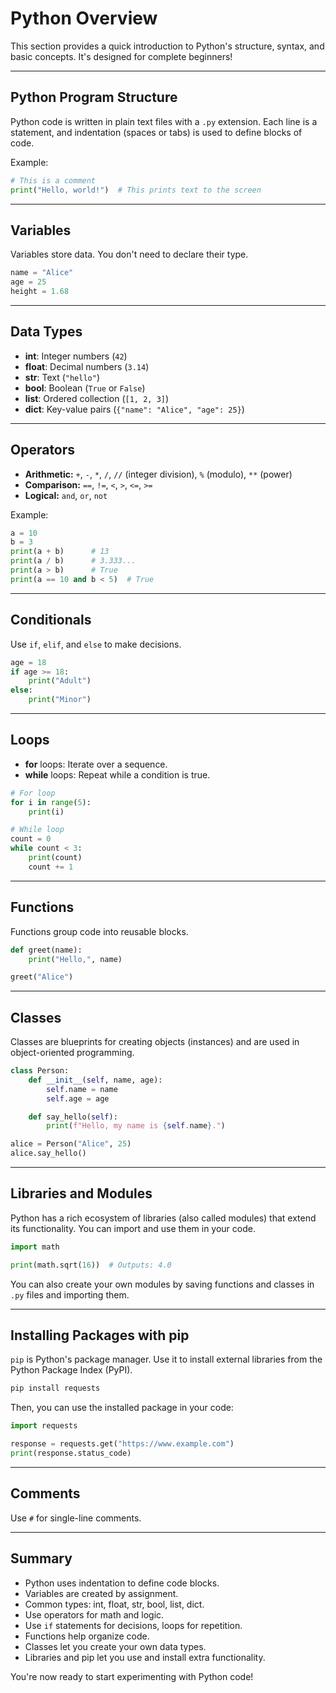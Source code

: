 # Python Overview

This section provides a quick introduction to Python's structure, syntax, and basic concepts. It's designed for complete beginners!

---

## Python Program Structure

Python code is written in plain text files with a `.py` extension. Each line is a statement, and indentation (spaces or tabs) is used to define blocks of code.

Example:
```python
# This is a comment
print("Hello, world!")  # This prints text to the screen
```

---

## Variables

Variables store data. You don't need to declare their type.

```python
name = "Alice"
age = 25
height = 1.68
```

---

## Data Types

- **int**: Integer numbers (`42`)
- **float**: Decimal numbers (`3.14`)
- **str**: Text (`"hello"`)
- **bool**: Boolean (`True` or `False`)
- **list**: Ordered collection (`[1, 2, 3]`)
- **dict**: Key-value pairs (`{"name": "Alice", "age": 25}`)

---

## Operators

- **Arithmetic:** `+`, `-`, `*`, `/`, `//` (integer division), `%` (modulo), `**` (power)
- **Comparison:** `==`, `!=`, `<`, `>`, `<=`, `>=`
- **Logical:** `and`, `or`, `not`

Example:
```python
a = 10
b = 3
print(a + b)      # 13
print(a / b)      # 3.333...
print(a > b)      # True
print(a == 10 and b < 5)  # True
```

---

## Conditionals

Use `if`, `elif`, and `else` to make decisions.

```python
age = 18
if age >= 18:
    print("Adult")
else:
    print("Minor")
```

---

## Loops

- **for** loops: Iterate over a sequence.
- **while** loops: Repeat while a condition is true.

```python
# For loop
for i in range(5):
    print(i)

# While loop
count = 0
while count < 3:
    print(count)
    count += 1
```

---

## Functions

Functions group code into reusable blocks.

```python
def greet(name):
    print("Hello,", name)

greet("Alice")
```

---

## Classes

Classes are blueprints for creating objects (instances) and are used in object-oriented programming.

```python
class Person:
    def __init__(self, name, age):
        self.name = name
        self.age = age

    def say_hello(self):
        print(f"Hello, my name is {self.name}.")

alice = Person("Alice", 25)
alice.say_hello()
```

---

## Libraries and Modules

Python has a rich ecosystem of libraries (also called modules) that extend its functionality. You can import and use them in your code.

```python
import math

print(math.sqrt(16))  # Outputs: 4.0
```

You can also create your own modules by saving functions and classes in `.py` files and importing them.

---

## Installing Packages with pip

`pip` is Python's package manager. Use it to install external libraries from the Python Package Index (PyPI).

```sh
pip install requests
```

Then, you can use the installed package in your code:

```python
import requests

response = requests.get("https://www.example.com")
print(response.status_code)
```

---

## Comments

Use `#` for single-line comments.

---

## Summary

- Python uses indentation to define code blocks.
- Variables are created by assignment.
- Common types: int, float, str, bool, list, dict.
- Use operators for math and logic.
- Use `if` statements for decisions, loops for repetition.
- Functions help organize code.
- Classes let you create your own data types.
- Libraries and pip let you use and install extra functionality.

You're now ready to start experimenting with Python code!
